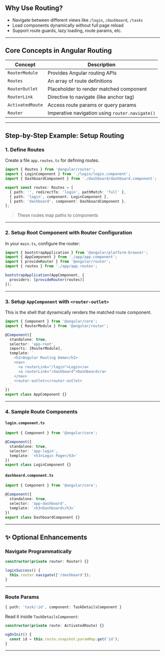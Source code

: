 ## Why Use Routing?

- Navigate between different views like `/login`, `/dashboard`, `/tasks`
- Load components dynamically without full page reload
- Support route guards, lazy loading, route params, etc.

---

## Core Concepts in Angular Routing

| Concept           | Description |
|------------------|-------------|
| `RouterModule`   | Provides Angular routing APIs |
| `Routes`         | An array of route definitions |
| `RouterOutlet`   | Placeholder to render matched component |
| `RouterLink`     | Directive to navigate (like anchor tag) |
| `ActivatedRoute` | Access route params or query params |
| `Router`         | Imperative navigation using `router.navigate()` |

---

## Step-by-Step Example: Setup Routing

### 1. Define Routes

Create a file `app.routes.ts` for defining routes.

```ts
import { Routes } from '@angular/router';
import { LoginComponent } from './login/login.component';
import { DashboardComponent } from './dashboard/dashboard.component';

export const routes: Routes = [
  { path: '', redirectTo: 'login', pathMatch: 'full' },
  { path: 'login', component: LoginComponent },
  { path: 'dashboard', component: DashboardComponent },
];
```

> These routes map paths to components

---

### 2. Setup Root Component with Router Configuration

In your `main.ts`, configure the router:

```ts
import { bootstrapApplication } from '@angular/platform-browser';
import { AppComponent } from './app/app.component';
import { provideRouter } from '@angular/router';
import { routes } from './app/app.routes';

bootstrapApplication(AppComponent, {
  providers: [provideRouter(routes)]
});
```

---

### 3. Setup `AppComponent` with `<router-outlet>`

This is the shell that dynamically renders the matched route component.

```ts
import { Component } from '@angular/core';
import { RouterModule } from '@angular/router';

@Component({
  standalone: true,
  selector: 'app-root',
  imports: [RouterModule],
  template: `
    <h2>Angular Routing Demo</h2>
    <nav>
      <a routerLink="/login">Login</a>
      <a routerLink="/dashboard">Dashboard</a>
    </nav>
    <router-outlet></router-outlet>
  `
})
export class AppComponent {}
```

---

### 4. Sample Route Components

#### `login.component.ts`

```ts
import { Component } from '@angular/core';

@Component({
  standalone: true,
  selector: 'app-login',
  template: `<h3>Login Page</h3>`
})
export class LoginComponent {}
```

#### `dashboard.component.ts`

```ts
import { Component } from '@angular/core';

@Component({
  standalone: true,
  selector: 'app-dashboard',
  template: `<h3>Dashboard</h3>`
})
export class DashboardComponent {}
```

---

## ✨ Optional Enhancements

### Navigate Programmatically

```ts
constructor(private router: Router) {}

loginSuccess() {
  this.router.navigate(['/dashboard']);
}
```

---

### Route Params

```ts
{ path: 'task/:id', component: TaskDetailsComponent }
```

Read it inside `TaskDetailsComponent`:

```ts
constructor(private route: ActivatedRoute) {}

ngOnInit() {
  const id = this.route.snapshot.paramMap.get('id');
}
```

---

